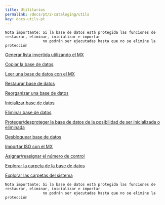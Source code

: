 ```yaml
---
title: Utilitarios
permalink: /docs/pt/2-cataloging/utils
key: docs-utils-pt
---
```



```
Nota importante: Si la base de datos está protegida las funciones de restaurar, eliminar, inicializar e importar 
                 no podrán ser ejecutadas hasta que no se elimine la protección
```

[Generar lista invertida utilizando el MX](http://abcdwiki.net/Generar_lista_invertida_utilizando_el_MX)

[Copiar la base de datos](http://abcdwiki.net/Copiar_la_base_de_datos)

[Leer una base de datos con el MX](http://abcdwiki.net/Leer_una_base_de_datos_con_el_MX)

[Restaurar base de datos](http://abcdwiki.net/Restaurar_base_de_datos)

[Reorganizar una base de datos](http://abcdwiki.net/Reorganizar_una_base_de_datos)

[Inicializar base de datos](http://abcdwiki.net/index.php?title=Inicializar_base_de_datos&action=edit&redlink=1)

[Eliminar base de datos](http://abcdwiki.net/index.php?title=Eliminar_base_de_datos&action=edit&redlink=1)

[Proteger/desproteger la base de datos de la posibilidad de ser inicializada o eliminada](http://abcdwiki.net/index.php?title=Proteger/desproteger_la_base_de_datos_de_la_posibilidad_de_ser_inicializada_o_eliminada&action=edit&redlink=1)

[Desbloquear base de datos](http://abcdwiki.net/index.php?title=Desbloquear_base_de_datos&action=edit&redlink=1)

[Importar ISO con el MX](http://abcdwiki.net/index.php?title=Importar_ISO_con_el_MX&action=edit&redlink=1)

[Asignar/reasignar el número de control](http://abcdwiki.net/Asignar/reasignar_el_número_de_control)

[Explorar la carpeta de la base de datos](http://abcdwiki.net/Explorar_la_carpeta_de_la_base_de_datos)

[Explorar las carpetas del sistema](http://abcdwiki.net/Explorar_las_carpetas_del_sistema)



```
Nota importante: Si la base de datos está protegida las funciones de restaurar, eliminar, inicializar e importar 
                 no podrán ser ejecutadas hasta que no se elimine la protección
```